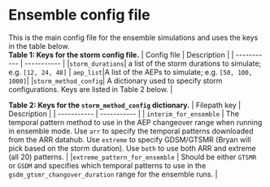 # Ensemble config file
This is the main config file for the ensemble simulations and uses the keys in the table below.  
**Table 1: Keys for the storm config file.**
| Config file | Description |
| ----------- | ----------- |
|```storm_durations```| a list of the storm durations to simulate; e.g. ```[12, 24, 48]```
| ```aep_list```|A list of the AEPs to simulate; e.g. ```[50, 100, 1000]```|
|```storm_method_config```| A dictionary used to specify storm configurations. Keys are listed in Table 2 below.  |

**Table 2: Keys for the ```storm_method_config``` dictionary.**
| Filepath key | Description |
| ----------- | ----------- |
| ```interim_for_ensemble``` | The temporal pattern method to use in the AEP changeover range when running in ensemble mode. Use ```arr``` to specify the temporal patterns downloaded from the ARR datahub. Use ```extreme``` to specify GDSM/GTSMR (Bryan will pick based on the storm duration). Use ```both``` to use both ARR and extreme (all 20) patterns. |
|```extreme_pattern_for_ensemble``` | Should be either ```GTSMR``` or ```GSDM``` and specifies which temporal patterns to use in the ```gsdm_gtsmr_changover_duration``` range for the ensemble runs. |
